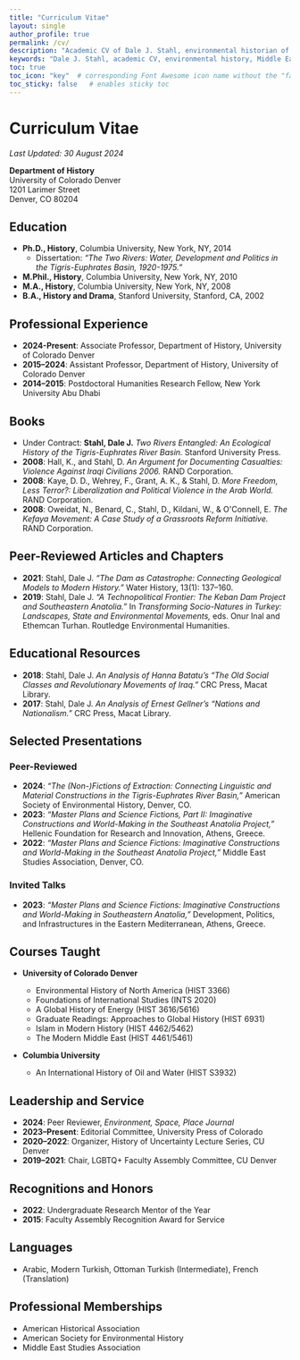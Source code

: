 ```yaml
---
title: "Curriculum Vitae"
layout: single
author_profile: true
permalink: /cv/
description: "Academic CV of Dale J. Stahl, environmental historian of the modern Middle East. Includes education, publications, teaching, talks, and professional service."
keywords: "Dale J. Stahl, academic CV, environmental history, Middle East history, water politics, Iraq, Syria, Turkey, history of technology, university teaching, Columbia University, University of Colorado Denver, environmental historian"
toc: true
toc_icon: "key"  # corresponding Font Awesome icon name without the "fa" prefix
toc_sticky: false   # enables sticky toc
---
```


# Curriculum Vitae
_Last Updated: 30 August 2024_  

**Department of History**  
University of Colorado Denver  
1201 Larimer Street  
Denver, CO 80204


## Education  
- **Ph.D., History**, Columbia University, New York, NY, 2014  
  - Dissertation: *“The Two Rivers: Water, Development and Politics in the Tigris-Euphrates Basin, 1920-1975.”*  
- **M.Phil., History**, Columbia University, New York, NY, 2010  
- **M.A., History**, Columbia University, New York, NY, 2008  
- **B.A., History and Drama**, Stanford University, Stanford, CA, 2002  


## Professional Experience  
- **2024-Present**: Associate Professor, Department of History, University of Colorado Denver
- **2015–2024**: Assistant Professor, Department of History, University of Colorado Denver  
- **2014–2015**: Postdoctoral Humanities Research Fellow, New York University Abu Dhabi  


## Books  
- Under Contract: **Stahl, Dale J.** *Two Rivers Entangled: An Ecological History of the Tigris-Euphrates River Basin.* Stanford University Press.  
- **2008**: Hall, K., and Stahl, D. *An Argument for Documenting Casualties: Violence Against Iraqi Civilians 2006.* RAND Corporation.  
- **2008**: Kaye, D. D., Wehrey, F., Grant, A. K., & Stahl, D. *More Freedom, Less Terror?: Liberalization and Political Violence in the Arab World.* RAND Corporation.  
- **2008**: Oweidat, N., Benard, C., Stahl, D., Kildani, W., & O'Connell, E. *The Kefaya Movement: A Case Study of a Grassroots Reform Initiative.* RAND Corporation.  


## Peer-Reviewed Articles and Chapters  
- **2021**: Stahl, Dale J. *“The Dam as Catastrophe: Connecting Geological Models to Modern History.”* Water History, 13(1): 137–160.  
- **2019**: Stahl, Dale J. *“A Technopolitical Frontier: The Keban Dam Project and Southeastern Anatolia.”* In *Transforming Socio-Natures in Turkey: Landscapes, State and Environmental Movements,* eds. Onur Inal and Ethemcan Turhan. Routledge Environmental Humanities.  


## Educational Resources  
- **2018**: Stahl, Dale J. *An Analysis of Hanna Batatu’s “The Old Social Classes and Revolutionary Movements of Iraq.”* CRC Press, Macat Library.  
- **2017**: Stahl, Dale J. *An Analysis of Ernest Gellner’s “Nations and Nationalism.”* CRC Press, Macat Library.  


## Selected Presentations  
### Peer-Reviewed  
- **2024**: *“The (Non-)Fictions of Extraction: Connecting Linguistic and Material Constructions in the Tigris-Euphrates River Basin,”* American Society of Environmental History, Denver, CO.  
- **2023**: *“Master Plans and Science Fictions, Part II: Imaginative Constructions and World-Making in the Southeast Anatolia Project,”* Hellenic Foundation for Research and Innovation, Athens, Greece.  
- **2022**: *“Master Plans and Science Fictions: Imaginative Constructions and World-Making in the Southeast Anatolia Project,”* Middle East Studies Association, Denver, CO.  

### Invited Talks  
- **2023**: *“Master Plans and Science Fictions: Imaginative Constructions and World-Making in Southeastern Anatolia,”* Development, Politics, and Infrastructures in the Eastern Mediterranean, Athens, Greece.  


## Courses Taught  
- **University of Colorado Denver**  
  - Environmental History of North America (HIST 3366)  
  - Foundations of International Studies (INTS 2020)  
  - A Global History of Energy (HIST 3616/5616)  
  - Graduate Readings: Approaches to Global History (HIST 6931)  
  - Islam in Modern History (HIST 4462/5462)  
  - The Modern Middle East (HIST 4461/5461)  

- **Columbia University**  
  - An International History of Oil and Water (HIST S3932)  


## Leadership and Service  
- **2024**: Peer Reviewer, *Environment, Space, Place Journal*  
- **2023–Present**: Editorial Committee, University Press of Colorado  
- **2020–2022**: Organizer, History of Uncertainty Lecture Series, CU Denver  
- **2019–2021**: Chair, LGBTQ+ Faculty Assembly Committee, CU Denver  


## Recognitions and Honors  
- **2022**: Undergraduate Research Mentor of the Year  
- **2015**: Faculty Assembly Recognition Award for Service  


## Languages  
- Arabic, Modern Turkish, Ottoman Turkish (Intermediate), French (Translation)  


## Professional Memberships  
- American Historical Association  
- American Society for Environmental History  
- Middle East Studies Association  
